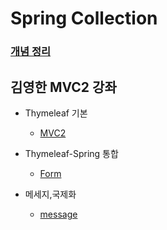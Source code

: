 # Spring Collection

### [개념 정리](./%EA%B0%9C%EB%85%90/readme.MD)

## 김영한 MVC2 강좌

* Thymeleaf 기본
  * [MVC2](./mvctwo_lecture/mvctwo)

* Thymeleaf-Spring 통합
  * [Form](./mvctwo_lecture/form)

* 메세지,국제화
  * [message](./mvctwo_lecture/message/)

